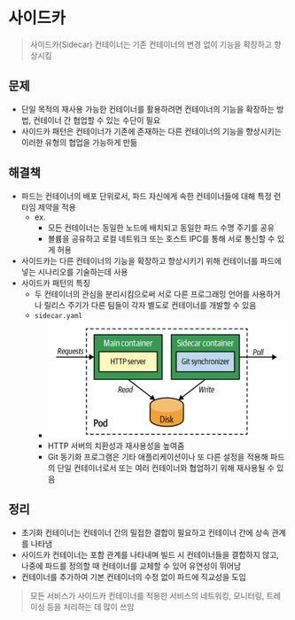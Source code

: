 # 사이드카
> 사이드카(Sidecar) 컨테이너는 기존 컨테이너의 변경 없이 기능을 확장하고 향상시킴

## 문제
- 단일 목적의 재사용 가능한 컨테이너를 활용하려면 컨테이너의 기능을 확장하는 방법, 컨테이너 간 협업할 수 있는 수단이 필요
- 사이드카 패턴은 컨테이너가 기존에 존재하는 다른 컨테이너의 기능을 향상시키는 이러한 유형의 협업을 가능하게 만듦

## 해결책
- 파드는 컨테이너의 배포 단위로서, 파드 자신에게 속한 컨테이너들에 대해 특정 런타임 제약을 적용
  - ex. 
    - 모든 컨테이너는 동일한 노드에 배치되고 동일한 파드 수명 주기를 공유
    - 볼륨을 공유하고 로컬 네트워크 또는 호스트 IPC를 통해 서로 통신할 수 있게 허용
- 사이드카는 다른 컨테이너의 기능을 확장하고 향상시키기 위해 컨테이너를 파드에 넣는 시나리오를 기술하는데 사용
- 사이드카 패턴의 특징
  - 두 컨테이너의 관심을 분리시킴으로써 서로 다른 프로그래밍 언어를 사용하거나 릴리스 주기가 다른 팀들이 각자 별도로 컨테이너를 개발할 수 있음
  - `sidecar.yaml`
    - ![Alt text](image.png)
    - HTTP 서버의 치환성과 재사용성을 높여줌
    - Git 동기화 프로그램은 기타 애플리케이션이나 또 다른 설정을 적용해 파드의 단일 컨테이너로서 또는 여러 컨테이너와 협업하기 위해 재사용될 수 있음

## 정리
- 초기화 컨테이너는 컨테이너 간의 밀접한 결합이 필요하고 컨테이너 간에 상속 관계를 나타냄
- 사이드카 컨테이너는 포함 관계를 나타내며 빌드 시 컨테이너들을 결합하지 않고, 나중에 파드를 정의할 때 컨테이너를 교체할 수 있어 유연성이 뛰어남
- 컨테이너를 추가하여 기본 컨테이너의 수정 없이 파드에 직교성을 도입

> 모든 서비스가 사이드카 컨테이너를 적용한 서비스의 네트워킹, 모니터링, 트레이싱 등을 처리하는 데 많이 쓰임